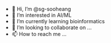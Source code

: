 - 👋 Hi, I’m @sg-sooheang
- 👀 I’m interested in AI/ML 
- 🌱 I’m currently learning bioinformatics
- 💞️ I’m looking to collaborate on ...
- 📫 How to reach me ...

<!---
sg-sooheang/sg-sooheang is a ✨ special ✨ repository because its `README.md` (this file) appears on your GitHub profile.
You can click the Preview link to take a look at your changes.
--->
